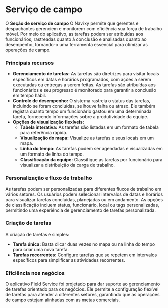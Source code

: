 # Serviço de campo

O **Seção de serviço de campo** O Navixy permite que gerentes e despachantes gerenciem e monitorem com eficiência sua força de trabalho móvel. Por meio do aplicativo, as tarefas podem ser atribuídas aos funcionários, rastreadas quanto à conclusão e analisadas quanto ao desempenho, tornando-o uma ferramenta essencial para otimizar as operações de campo.

### Principais recursos

- **Gerenciamento de tarefas:** As tarefas são diretrizes para visitar locais específicos em datas e horários programados, com ações a serem executadas ou entregas a serem feitas. As tarefas são atribuídas aos funcionários e seu progresso é monitorado para garantir a conclusão em tempo hábil.
- **Controle de desempenho:** O sistema rastreia o status das tarefas, incluindo se foram concluídas, se houve falha ou atraso. Ele também registra quanto tempo um funcionário gastou em uma determinada tarefa, fornecendo informações sobre a produtividade da equipe.
- **Opções de visualização flexíveis:**
  - **Tabela interativa:** As tarefas são listadas em um formato de tabela para referência rápida.
  - **Visualização do mapa:** Visualize as tarefas e seus locais em um mapa.
  - **Linha do tempo:** As tarefas podem ser agendadas e visualizadas em um formato de linha do tempo.
  - **Classificação da equipe:** Classifique as tarefas por funcionário para visualizar a distribuição da carga de trabalho.

### Personalização e fluxo de trabalho

As tarefas podem ser personalizadas para diferentes fluxos de trabalho em vários setores. Os usuários podem selecionar intervalos de datas e horários para visualizar tarefas concluídas, planejadas ou em andamento. As opções de classificação incluem status, funcionário, local ou tags personalizadas, permitindo uma experiência de gerenciamento de tarefas personalizada.

### Criação de tarefas

A criação de tarefas é simples:

- **Tarefa única:** Basta clicar duas vezes no mapa ou na linha do tempo para criar uma nova tarefa.
- **Tarefas recorrentes:** Configure tarefas que se repetem em intervalos específicos para simplificar as atividades recorrentes.

### Eficiência nos negócios

O aplicativo Field Service foi projetado para dar suporte ao gerenciamento de tarefas orientado para os negócios. Ele permite a configuração flexível de tarefas para atender a diferentes setores, garantindo que as operações de campo estejam alinhadas com as metas comerciais.